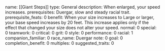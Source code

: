 name: [[Giant Steps]]
type: General
description: When enlarged, your speed increases.
prerequisites: Duergar, slow and steady racial trait.
prerequisite_feats: 0
benefit: When your size increases to Large or larger, your base speed increases by 20 feet. This increase applies only if the effect that changed your size does not alter your speed.
normal: 0
special: 0
teamwork: 0
critical: 0
grit: 0
style: 0
performance: 0
racial: 1
companion_familiar: 0
race_name: Duergar
note: 0
goal: 0
completion_benefit: 0
multiples: 0
suggested_traits: 0
